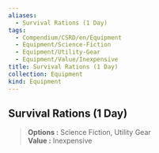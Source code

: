 ```yaml
---
aliases:
  - Survival Rations (1 Day)
tags:
  - Compendium/CSRD/en/Equipment
  - Equipment/Science-Fiction
  - Equipment/Utility-Gear
  - Equipment/Value/Inexpensive
title: Survival Rations (1 Day)
collection: Equipment
kind: Equipment
---
```

## Survival Rations (1 Day)  
  
>  
> **Options :** Science Fiction, Utility Gear  
> **Value :** Inexpensive
